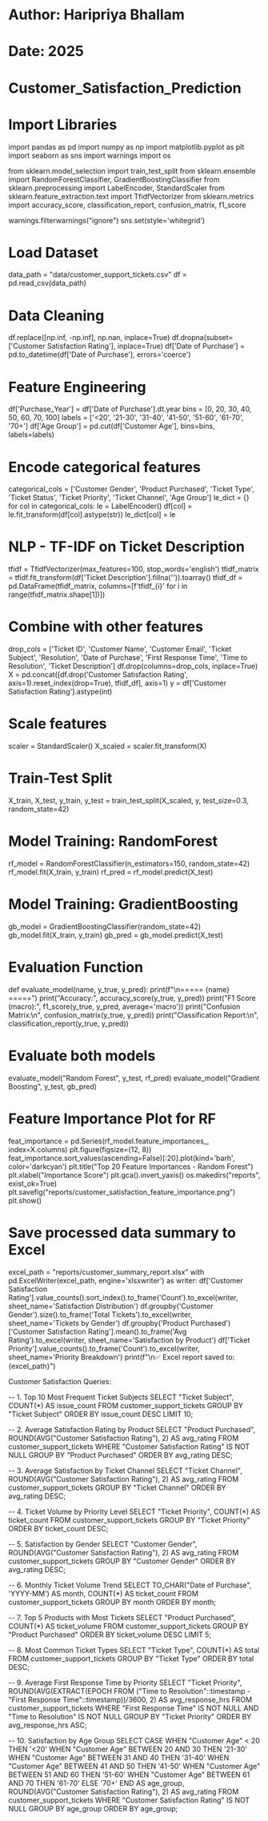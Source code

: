 # Author: Haripriya Bhallam 
# Date: 2025
# Customer_Satisfaction_Prediction
# Import Libraries
import pandas as pd
import numpy as np
import matplotlib.pyplot as plt
import seaborn as sns
import warnings
import os

from sklearn.model_selection import train_test_split
from sklearn.ensemble import RandomForestClassifier, GradientBoostingClassifier
from sklearn.preprocessing import LabelEncoder, StandardScaler
from sklearn.feature_extraction.text import TfidfVectorizer
from sklearn.metrics import accuracy_score, classification_report, confusion_matrix, f1_score

warnings.filterwarnings("ignore")
sns.set(style='whitegrid')

# Load Dataset
data_path = "data/customer_support_tickets.csv"
df = pd.read_csv(data_path)

# Data Cleaning
df.replace([np.inf, -np.inf], np.nan, inplace=True)
df.dropna(subset=['Customer Satisfaction Rating'], inplace=True)
df['Date of Purchase'] = pd.to_datetime(df['Date of Purchase'], errors='coerce')

# Feature Engineering
df['Purchase_Year'] = df['Date of Purchase'].dt.year
bins = [0, 20, 30, 40, 50, 60, 70, 100]
labels = ['<20', '21-30', '31-40', '41-50', '51-60', '61-70', '70+']
df['Age Group'] = pd.cut(df['Customer Age'], bins=bins, labels=labels)

# Encode categorical features
categorical_cols = ['Customer Gender', 'Product Purchased', 'Ticket Type', 'Ticket Status',
                    'Ticket Priority', 'Ticket Channel', 'Age Group']
le_dict = {}
for col in categorical_cols:
    le = LabelEncoder()
    df[col] = le.fit_transform(df[col].astype(str))
    le_dict[col] = le

# NLP - TF-IDF on Ticket Description
tfidf = TfidfVectorizer(max_features=100, stop_words='english')
tfidf_matrix = tfidf.fit_transform(df['Ticket Description'].fillna('')).toarray()
tfidf_df = pd.DataFrame(tfidf_matrix, columns=[f'tfidf_{i}' for i in range(tfidf_matrix.shape[1])])

# Combine with other features
drop_cols = ['Ticket ID', 'Customer Name', 'Customer Email', 'Ticket Subject',
             'Resolution', 'Date of Purchase', 'First Response Time', 'Time to Resolution',
             'Ticket Description']
df.drop(columns=drop_cols, inplace=True)
X = pd.concat([df.drop('Customer Satisfaction Rating', axis=1).reset_index(drop=True), tfidf_df], axis=1)
y = df['Customer Satisfaction Rating'].astype(int)

# Scale features
scaler = StandardScaler()
X_scaled = scaler.fit_transform(X)

# Train-Test Split
X_train, X_test, y_train, y_test = train_test_split(X_scaled, y, test_size=0.3, random_state=42)

# Model Training: RandomForest
rf_model = RandomForestClassifier(n_estimators=150, random_state=42)
rf_model.fit(X_train, y_train)
rf_pred = rf_model.predict(X_test)

# Model Training: GradientBoosting
gb_model = GradientBoostingClassifier(random_state=42)
gb_model.fit(X_train, y_train)
gb_pred = gb_model.predict(X_test)

# Evaluation Function
def evaluate_model(name, y_true, y_pred):
    print(f"\n===== {name} =====")
    print("Accuracy:", accuracy_score(y_true, y_pred))
    print("F1 Score (macro):", f1_score(y_true, y_pred, average='macro'))
    print("Confusion Matrix:\n", confusion_matrix(y_true, y_pred))
    print("Classification Report:\n", classification_report(y_true, y_pred))

# Evaluate both models
evaluate_model("Random Forest", y_test, rf_pred)
evaluate_model("Gradient Boosting", y_test, gb_pred)

# Feature Importance Plot for RF
feat_importance = pd.Series(rf_model.feature_importances_, index=X.columns)
plt.figure(figsize=(12, 8))
feat_importance.sort_values(ascending=False)[:20].plot(kind='barh', color='darkcyan')
plt.title("Top 20 Feature Importances - Random Forest")
plt.xlabel("Importance Score")
plt.gca().invert_yaxis()
os.makedirs("reports", exist_ok=True)
plt.savefig("reports/customer_satisfaction_feature_importance.png")
plt.show()

# Save processed data summary to Excel
excel_path = "reports/customer_summary_report.xlsx"
with pd.ExcelWriter(excel_path, engine='xlsxwriter') as writer:
    df['Customer Satisfaction Rating'].value_counts().sort_index().to_frame('Count').to_excel(writer, sheet_name='Satisfaction Distribution')
    df.groupby('Customer Gender').size().to_frame('Total Tickets').to_excel(writer, sheet_name='Tickets by Gender')
    df.groupby('Product Purchased')['Customer Satisfaction Rating'].mean().to_frame('Avg Rating').to_excel(writer, sheet_name='Satisfaction by Product')
    df['Ticket Priority'].value_counts().to_frame('Count').to_excel(writer, sheet_name='Priority Breakdown')
print(f"\n✅ Excel report saved to: {excel_path}")

Customer Satisfaction Queries:


-- 1. Top 10 Most Frequent Ticket Subjects
SELECT "Ticket Subject", COUNT(*) AS issue_count
FROM customer_support_tickets
GROUP BY "Ticket Subject"
ORDER BY issue_count DESC
LIMIT 10;

-- 2. Average Satisfaction Rating by Product
SELECT "Product Purchased", ROUND(AVG("Customer Satisfaction Rating"), 2) AS avg_rating
FROM customer_support_tickets
WHERE "Customer Satisfaction Rating" IS NOT NULL
GROUP BY "Product Purchased"
ORDER BY avg_rating DESC;

-- 3. Average Satisfaction by Ticket Channel
SELECT "Ticket Channel", ROUND(AVG("Customer Satisfaction Rating"), 2) AS avg_rating
FROM customer_support_tickets
GROUP BY "Ticket Channel"
ORDER BY avg_rating DESC;

-- 4. Ticket Volume by Priority Level
SELECT "Ticket Priority", COUNT(*) AS ticket_count
FROM customer_support_tickets
GROUP BY "Ticket Priority"
ORDER BY ticket_count DESC;

-- 5. Satisfaction by Gender
SELECT "Customer Gender", ROUND(AVG("Customer Satisfaction Rating"), 2) AS avg_rating
FROM customer_support_tickets
GROUP BY "Customer Gender"
ORDER BY avg_rating DESC;

-- 6. Monthly Ticket Volume Trend
SELECT TO_CHAR("Date of Purchase", 'YYYY-MM') AS month, COUNT(*) AS ticket_count
FROM customer_support_tickets
GROUP BY month
ORDER BY month;

-- 7. Top 5 Products with Most Tickets
SELECT "Product Purchased", COUNT(*) AS ticket_volume
FROM customer_support_tickets
GROUP BY "Product Purchased"
ORDER BY ticket_volume DESC
LIMIT 5;

-- 8. Most Common Ticket Types
SELECT "Ticket Type", COUNT(*) AS total
FROM customer_support_tickets
GROUP BY "Ticket Type"
ORDER BY total DESC;

-- 9. Average First Response Time by Priority
SELECT "Ticket Priority", ROUND(AVG(EXTRACT(EPOCH FROM ("Time to Resolution"::timestamp - "First Response Time"::timestamp))/3600, 2) AS avg_response_hrs
FROM customer_support_tickets
WHERE "First Response Time" IS NOT NULL AND "Time to Resolution" IS NOT NULL
GROUP BY "Ticket Priority"
ORDER BY avg_response_hrs ASC;

-- 10. Satisfaction by Age Group
SELECT
  CASE
    WHEN "Customer Age" < 20 THEN '<20'
    WHEN "Customer Age" BETWEEN 20 AND 30 THEN '21-30'
    WHEN "Customer Age" BETWEEN 31 AND 40 THEN '31-40'
    WHEN "Customer Age" BETWEEN 41 AND 50 THEN '41-50'
    WHEN "Customer Age" BETWEEN 51 AND 60 THEN '51-60'
    WHEN "Customer Age" BETWEEN 61 AND 70 THEN '61-70'
    ELSE '70+'
  END AS age_group,
  ROUND(AVG("Customer Satisfaction Rating"), 2) AS avg_rating
FROM customer_support_tickets
WHERE "Customer Satisfaction Rating" IS NOT NULL
GROUP BY age_group
ORDER BY age_group;

